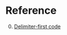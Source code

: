 # Reference

0. [Delimiter-first code](https://arogozhnikov.github.io/2022/11/29/delimiter-comes-first.html)


